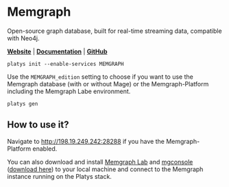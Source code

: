 # Memgraph

Open-source graph database, built for real-time streaming data, compatible with Neo4j. 

**[Website](https://memgraph.com/)** | **[Documentation](https://memgraph.com/docs)** | **[GitHub](https://github.com/memgraph/memgraph)**

```
platys init --enable-services MEMGRAPH
```

Use the `MEMGRAPH_edition` setting to choose if you want to use the Memgraph database (with or without Mage) or the Memgraph-Platform including the Memgraph Labe environment.

```
platys gen
```


## How to use it?

Navigate to <http://198.19.249.242:28288> if you have the Memgraph-Platform enabled.

You can also download and install [Memgraph Lab](https://memgraph.com/lab) and [mgconsole](https://memgraph.com/docs/memgraph/connect-to-memgraph/mgconsole) ([download here](https://memgraph.com/download#memgraph-lab)) to your local machine and connect to the Memgraph instance running on the Platys stack.